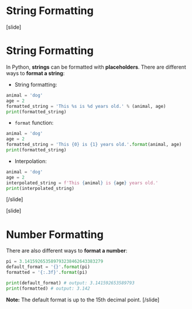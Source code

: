 # String Formatting

[slide]
# String Formatting
In Python, **strings** can be formatted with **placeholders**. There are different ways to **format a string**:

 - String formatting:
 ```python live
 animal = 'dog'
 age = 2
 formatted_string = 'This %s is %d years old.' % (animal, age)
 print(formatted_string)
 ```
 - `format` function:
 ```python live
 animal = 'dog'
 age = 2
 formatted_string = 'This {0} is {1} years old.'.format(animal, age)
 print(formatted_string)
 ```
 - Interpolation:
 ```python live
 animal = 'dog'
 age = 2
 interpolated_string = f'This {animal} is {age} years old.'
 print(interpolated_string)
 ```

[/slide]

[slide]
 # Number Formatting
 There are also different ways to **format a number**:
 ```python live
 pi = 3.141592653589793238462643383279
 default_format = '{}'.format(pi)
 formatted = '{:.3f}'.format(pi)

 print(default_format) # output: 3.141592653589793
 print(formatted) # output: 3.142
 ```

**Note:** The default format is up to the 15th decimal point.
[/slide]
